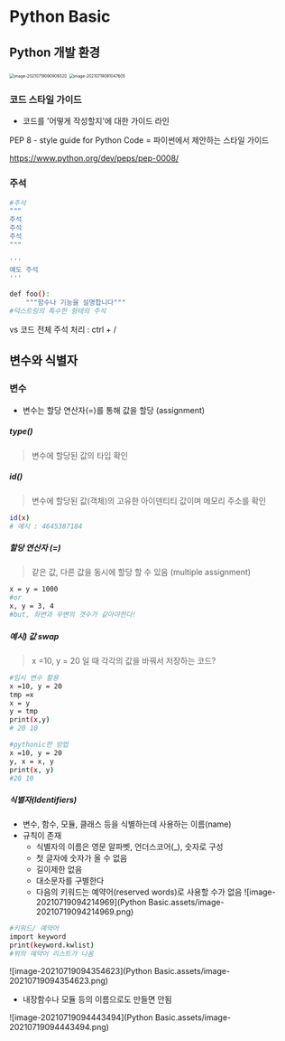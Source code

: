 # Python Basic

## Python 개발 환경

<img src="C:\Users\tmddu\AppData\Roaming\Typora\typora-user-images\image-20210719090909320.png" alt="image-20210719090909320" style="zoom: 50%;" />

<img src="C:\Users\tmddu\AppData\Roaming\Typora\typora-user-images\image-20210719091047605.png" alt="image-20210719091047605" style="zoom: 50%;" />

### 코드 스타일 가이드

- 코드를 '어떻게 작성할지'에 대한 가이드 라인

PEP 8 - style guide for Python Code = 파이썬에서 제안하는 스타일 가이드

https://www.python.org/dev/peps/pep-0008/



### 주석

``` bash
#주석
"""
주석
주석
주석
"""

'''
얘도 주석
'''

def foo():
	"""함수나 기능을 설명합니다"""
#덕스트링의 특수한 형태의 주석
```

vs 코드 전체 주석 처리 : ctrl + /



## 변수와 식별자

### 변수

- 변수는 할당 연산자(=)를 통해 값을 할당 (assignment)



##### type()

> 변수에 할당된 값의 타입 확인



##### id()

> 변수에 할당된 값(객체)의 고유한 아이덴티티 값이며 메모리 주소를 확인

``` bash
id(x)
# 예시 : 4645387184
```



##### 할당 연산자 (=)

> 같은 값, 다른 값을 동시에 할당 할 수 있음 (multiple assignment)

```bash
x = y = 1000
#or
x, y = 3, 4
#but, 좌변과 우변의 갯수가 같아야한다!
```



##### 예시) 값 swap

> x =10, y = 20 일 때 각각의 값을 바꿔서 저장하는 코드?

 ``` bash
 #임시 변수 활용
 x =10, y = 20
 tmp =x
 x = y
 y = tmp
 print(x,y)
 # 20 10
 ```

``` bash
#pythonic한 방법
x =10, y = 20
y, x = x, y
print(x, y)
#20 10
```



##### 식별자(Identifiers)

- 변수, 함수, 모듈, 클래스 등을 식별하는데 사용하는 이름(name)
- 규칙이 존재
  - 식별자의 이름은 영문 알파벳, 언더스코어(_), 숫자로 구성
  - 첫 글자에 숫자가 올 수 없음
  - 길이제한 없음
  - 대소문자를 구별한다
  - 다음의 키워드는 예약어(reserved words)로 사용할 수가 없음
  ![image-20210719094214969](Python Basic.assets/image-20210719094214969.png)

``` bash
#키워드/ 예약어
import keyword
print(keyword.kwlist)
#위의 예약어 리스트가 나옴
```

![image-20210719094354623](Python Basic.assets/image-20210719094354623.png)

- 내장함수나 모듈 등의 이름으로도 만들면 안됨

![image-20210719094443494](Python Basic.assets/image-20210719094443494.png)

